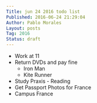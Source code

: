 ```yaml
---
Title: jun 24 2016 todo list
Published: 2016-06-24 21:29:04
Author: Pablo Morales
Layout: posts
Tag: 2016 
Status: draft
---
```

* Work at 11  
* Return DVDs and pay fine 
  * Iron Man 
  * Kite Runner 
* Study Praxis - Reading 
* Get Passport Photos for France 
* Campus France 
